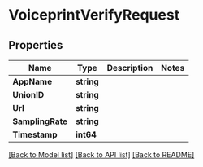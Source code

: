# VoiceprintVerifyRequest

## Properties
Name | Type | Description | Notes
------------ | ------------- | ------------- | -------------
**AppName** | **string** |  | 
**UnionID** | **string** |  | 
**Url** | **string** |  | 
**SamplingRate** | **string** |  | 
**Timestamp** | **int64** |  | 

[[Back to Model list]](../README.md#documentation-for-models) [[Back to API list]](../README.md#documentation-for-api-endpoints) [[Back to README]](../README.md)


